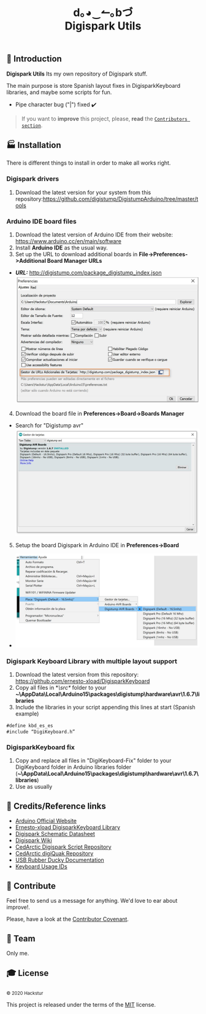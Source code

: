 <!------------------- HEADER SECTION -------------------------->
<header>
 <h1 align="center"><strong> d｡◕‿↼｡bづ </strong><br/>Digispark Utils</h1>
  <!-- BADGET BUTTONS -->

</header>
<p></p> <!-- BLANK PARAGRAPH TO FIX HTML HEADER IN GITHUB PAGES TEMPLATE -->
<!------------------- END OF HEADER SECTION -------------------->

<!-- INTRODUCTION -->

## 💬 Introduction  

**Digispark Utils** Its my own repository of Digispark stuff.

The main purpose is store Spanish layout fixes in DigisparkKeyboard libraries, and maybe some scripts for fun.

- Pipe character bug ("|") fixed ✔️



> If you want to **improve** this project, please, **read** the [`Contributors section`](#-contribute).



<!-- INSTALLATION  SECTION -->

## 🏭 Installation
There is different things to install in order to make all works right.

### Digispark drivers
1. Download the latest version for your system from this repository:https://github.com/digistump/DigistumpArduino/tree/master/tools

### Arduino IDE board files
1. Download the latest version of Arduino IDE from their website: https://www.arduino.cc/en/main/software
2. Install **Arduino IDE** as the usual way.
3. Set up the URL to download additional boards in **File->Preferences->Additional Board Manager URLs**
  * ***URL:*** http://digistump.com/package_digistump_index.json
![](resources/setup01.JPG)
4. Download the board file in **Preferences->Board->Boards Manager**
  * Search for "Digistump avr"
![](resources/setup02.JPG)
5. Setup the board Digispark in Arduino IDE in **Preferences->Board**
  * ![](resources/setup03.JPG)

### Digispark Keyboard Library with multiple layout support
1. Download the latest version from this repository: https://github.com/ernesto-xload/DigisparkKeyboard
2. Copy all files in **\src\** folder to your **~\AppData\Local\Arduino15\packages\digistump\hardware\avr\1.6.7\libraries**
3. Include the libraries in your script appending this lines at start (Spanish example)
```
#define kbd_es_es
#include “DigiKeyboard.h”
```

### DigisparkKeyboard fix
1. Copy and replace all files in "DigiKeyboard-Fix" folder to your DigiKeyboard folder in Arduino libraries folder (**~\AppData\Local\Arduino15\packages\digistump\hardware\avr\1.6.7\libraries**)
2. Use as usually

## ‍🔗 Credits/Reference links
- [Arduino Official Website](https://www.arduino.cc/)
- [Ernesto-xload DigisparkKeyboard Library](https://github.com/ernesto-xload/DigisparkKeyboard)
- [Digispark Schematic Datasheet](https://s3.amazonaws.com/digistump-resources/files/97a1bb28_DigisparkSchematic.pdf)
- [Digispark Wiki](http://digistump.com/wiki/digispark)
- [CedArctic Digispark Script Repository](https://github.com/CedArctic/DigiSpark-Scripts)
- [CedArctic digiQuak Repository](https://github.com/CedArctic/digiQuack)
- [USB Rubber Ducky Documentation](https://github.com/hak5darren/USB-Rubber-Ducky/wiki/Duckyscript)
- [Keyboard Usage IDs](https://www.usb.org/sites/default/files/documents/hut1_12v2.pdf)

<!-- CONTRIBUTE -->

## 💎 Contribute
Feel free to send us a message for anything. We'd love to ear about improve!.

Please, have a look at the [Contributor Covenant][contributor covenant].

<!-- TEAM -->

## 🏀 Team  
Only me.

<!-- LICENSE -->
## 🎓 License  
<sub> © 2020 Hackstur </sub>  

This project is released under the terms of the [MIT][license file] license.

<!------------ RELATIVE LINKS ----------->

[license file]: LICENSE  
[contributor covenant]: https://www.contributor-covenant.org/version/1/4/code-of-conduct.htm  
